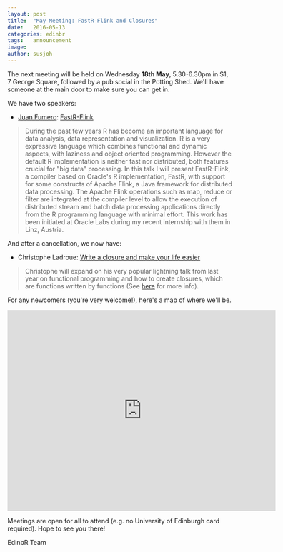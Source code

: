 ```yaml
---
layout: post
title:  "May Meeting: FastR-Flink and Closures"
date:   2016-05-13
categories: edinbr
tags:   announcement
image:
author: susjoh
---
```


The next meeting will be held on Wednesday **18th May**, 5.30-6.30pm in S1, 7 George Square, followed by a pub social in the Potting Shed. We'll have someone at the main door to make sure you can get in.

We have two speakers:

* [Juan Fumero](http://homepages.inf.ed.ac.uk/s1369892/): [FastR-Flink](https://github.com/EdinbR/edinbr-talks/raw/master/2016-05-13/FastRFlink_EdinbR.pdf)

> During the past few years R has become an important language for data analysis, data representation and visualization. R is a very expressive language which combines functional and dynamic aspects, with laziness and object oriented programming. However the default R implementation is neither fast nor distributed, both features crucial for "big data" processing. In this talk I will present FastR-Flink, a compiler based on Oracle's R implementation, FastR, with support for some constructs of Apache Flink, a Java framework for distributed data processing. The Apache Flink operations such as map, reduce or filter are integrated at the compiler level to allow the execution of distributed stream and batch data processing applications directly from the R programming language with minimal effort. This work has been initiated at Oracle Labs during my recent internship with them in Linz, Austria.

And after a cancellation, we now have:

* Christophe Ladroue: [Write a closure and make your life easier](https://github.com/EdinbR/edinbr-talks/raw/master/2016-05-13/Christophe18May2016_introToClosures.zip)

> Christophe will expand on his very popular lightning talk from last year on functional programming and how to create closures, which are functions written by functions (See [here](http://adv-r.had.co.nz/Functional-programming.html#closures) for more info).

For any newcomers (you're very welcome!), here's a map of where we'll be.

<iframe src="https://www.google.com/maps/embed?pb=!1m18!1m12!1m3!1d2234.2857959093512!2d-3.1896144261229358!3d55.944418290254944!2m3!1f0!2f0!3f0!3m2!1i1024!2i768!4f13.1!3m3!1m2!1s0x4887c7837b340937%3A0xaf82184629da8aed!2s7+George+Square%2C+Edinburgh+EH8!5e0!3m2!1sen!2suk!4v1447278868342" width="600" height="450" frameborder="0" style="border:0" allowfullscreen></iframe>

Meetings are open for all to attend (e.g. no University of Edinburgh card required). Hope to see you there!

EdinbR Team
